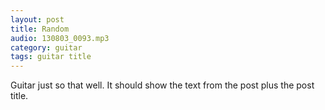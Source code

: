 ```yaml
---
layout: post
title: Random
audio: 130803_0093.mp3
category: guitar
tags: guitar title
---
```


Guitar just so that well. It should show the text from the post plus the post title.
